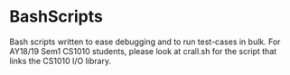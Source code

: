 # BashScripts

Bash scripts written to ease debugging and to run test-cases in bulk. For AY18/19 Sem1 CS1010 students, please look at crall.sh for the script that links the CS1010 I/O library. 
